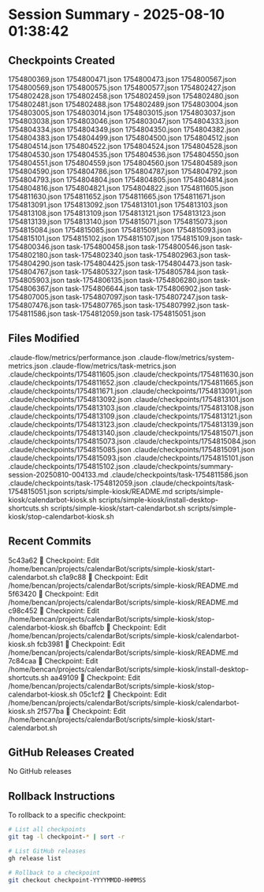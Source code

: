 # Session Summary - 2025-08-10 01:38:42

## Checkpoints Created
1754800369.json
1754800471.json
1754800473.json
1754800567.json
1754800569.json
1754800575.json
1754800577.json
1754802427.json
1754802428.json
1754802458.json
1754802459.json
1754802480.json
1754802481.json
1754802488.json
1754802489.json
1754803004.json
1754803005.json
1754803014.json
1754803015.json
1754803037.json
1754803038.json
1754803046.json
1754803047.json
1754804333.json
1754804334.json
1754804349.json
1754804350.json
1754804382.json
1754804383.json
1754804499.json
1754804500.json
1754804512.json
1754804514.json
1754804522.json
1754804524.json
1754804528.json
1754804530.json
1754804535.json
1754804536.json
1754804550.json
1754804551.json
1754804559.json
1754804560.json
1754804589.json
1754804590.json
1754804786.json
1754804787.json
1754804792.json
1754804793.json
1754804804.json
1754804805.json
1754804814.json
1754804816.json
1754804821.json
1754804822.json
1754811605.json
1754811630.json
1754811652.json
1754811665.json
1754811671.json
1754813091.json
1754813092.json
1754813101.json
1754813103.json
1754813108.json
1754813109.json
1754813121.json
1754813123.json
1754813139.json
1754813140.json
1754815071.json
1754815073.json
1754815084.json
1754815085.json
1754815091.json
1754815093.json
1754815101.json
1754815102.json
1754815107.json
1754815109.json
task-1754800346.json
task-1754800458.json
task-1754800546.json
task-1754802180.json
task-1754802340.json
task-1754802963.json
task-1754804290.json
task-1754804425.json
task-1754804473.json
task-1754804767.json
task-1754805327.json
task-1754805784.json
task-1754805903.json
task-1754806135.json
task-1754806280.json
task-1754806367.json
task-1754806644.json
task-1754806902.json
task-1754807005.json
task-1754807097.json
task-1754807247.json
task-1754807476.json
task-1754807765.json
task-1754807992.json
task-1754811586.json
task-1754812059.json
task-1754815051.json

## Files Modified
.claude-flow/metrics/performance.json
.claude-flow/metrics/system-metrics.json
.claude-flow/metrics/task-metrics.json
.claude/checkpoints/1754811605.json
.claude/checkpoints/1754811630.json
.claude/checkpoints/1754811652.json
.claude/checkpoints/1754811665.json
.claude/checkpoints/1754811671.json
.claude/checkpoints/1754813091.json
.claude/checkpoints/1754813092.json
.claude/checkpoints/1754813101.json
.claude/checkpoints/1754813103.json
.claude/checkpoints/1754813108.json
.claude/checkpoints/1754813109.json
.claude/checkpoints/1754813121.json
.claude/checkpoints/1754813123.json
.claude/checkpoints/1754813139.json
.claude/checkpoints/1754813140.json
.claude/checkpoints/1754815071.json
.claude/checkpoints/1754815073.json
.claude/checkpoints/1754815084.json
.claude/checkpoints/1754815085.json
.claude/checkpoints/1754815091.json
.claude/checkpoints/1754815093.json
.claude/checkpoints/1754815101.json
.claude/checkpoints/1754815102.json
.claude/checkpoints/summary-session-20250810-004133.md
.claude/checkpoints/task-1754811586.json
.claude/checkpoints/task-1754812059.json
.claude/checkpoints/task-1754815051.json
scripts/simple-kiosk/README.md
scripts/simple-kiosk/calendarbot-kiosk.sh
scripts/simple-kiosk/install-desktop-shortcuts.sh
scripts/simple-kiosk/start-calendarbot.sh
scripts/simple-kiosk/stop-calendarbot-kiosk.sh

## Recent Commits
5c43a62 🔖 Checkpoint: Edit /home/bencan/projects/calendarBot/scripts/simple-kiosk/start-calendarbot.sh
c1a9c88 🔖 Checkpoint: Edit /home/bencan/projects/calendarBot/scripts/simple-kiosk/README.md
5f63420 🔖 Checkpoint: Edit /home/bencan/projects/calendarBot/scripts/simple-kiosk/README.md
c98c452 🔖 Checkpoint: Edit /home/bencan/projects/calendarBot/scripts/simple-kiosk/stop-calendarbot-kiosk.sh
6baffcb 🔖 Checkpoint: Edit /home/bencan/projects/calendarBot/scripts/simple-kiosk/calendarbot-kiosk.sh
fcb3981 🔖 Checkpoint: Edit /home/bencan/projects/calendarBot/scripts/simple-kiosk/README.md
7c84caa 🔖 Checkpoint: Edit /home/bencan/projects/calendarBot/scripts/simple-kiosk/install-desktop-shortcuts.sh
aa49109 🔖 Checkpoint: Edit /home/bencan/projects/calendarBot/scripts/simple-kiosk/stop-calendarbot-kiosk.sh
05c1cf2 🔖 Checkpoint: Edit /home/bencan/projects/calendarBot/scripts/simple-kiosk/calendarbot-kiosk.sh
2f577ba 🔖 Checkpoint: Edit /home/bencan/projects/calendarBot/scripts/simple-kiosk/start-calendarbot.sh

## GitHub Releases Created
No GitHub releases

## Rollback Instructions
To rollback to a specific checkpoint:
```bash
# List all checkpoints
git tag -l checkpoint-* | sort -r

# List GitHub releases
gh release list

# Rollback to a checkpoint
git checkout checkpoint-YYYYMMDD-HHMMSS
```
